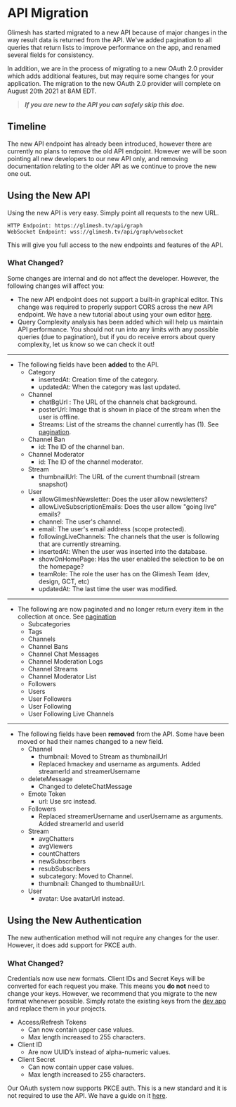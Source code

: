 # API Migration

Glimesh has started migrated to a new API because of major changes in the way result data is returned from the API. We've added pagination to all queries that return lists to improve performance on the app, and renamed several fields for consistency.

In addition, we are in the process of migrating to a new OAuth 2.0 provider which adds additional features, but may require some changes for your application. The migration to the new OAuth 2.0 provider will complete on August 20th 2021 at 8AM EDT.

> ***If you are new to the API you can safely skip this doc.***

## Timeline
The new API endpoint has already been introduced, however there are currently no plans to remove the old API endpoint. However we will be soon pointing all new developers to our new API only, and removing documentation relating to the older API as we continue to prove the new one out.

## Using the New API

Using the new API is very easy. Simply point all requests to the new URL.

```URL
HTTP Endpoint: https://glimesh.tv/api/graph
WebSocket Endpoint: wss://glimesh.tv/api/graph/websocket
```

This will give you full access to the new endpoints and features of the API.


### What Changed?

Some changes are internal and do not affect the developer. However, the following changes will affect you:

- The new API endpoint does not support a built-in graphical editor. This change was required to properly support CORS across the new API endpoint. We have a new tutorial about using your own editor [here](/api-docs/docs/api/api-explorer).
- Query Complexity analysis has been added which will help us maintain API performance. You should not run into any limits with any possible queries (due to pagination), but if you do receive errors about query complexity, let us know so we can check it out!
 ___
 - The following fields have been **added** to the API.
	 - Category
		 - insertedAt: Creation time of the category.
		 - updatedAt: When the category was last updated.
	 - Channel
		 - chatBgUrl : The URL of the channels chat background.
		 - posterUrl: Image that is shown in place of the stream when the user is offline.
		 - Streams: List of the streams the channel currently has (1). See [pagination](/api-docs/docs/api/pagination).
	 - Channel Ban
		 - id: The ID of the channel ban.
	- Channel Moderator
		- id: The ID of the channel moderator.
	- Stream
		- thumbnailUrl: The URL of the current thumbnail (stream snapshot)
	- User
		- allowGlimeshNewsletter: Does the user allow newsletters?
		- allowLiveSubscriptionEmails: Does the user allow "going live" emails?
		- channel: The user's channel.
		- email: The user's email address (scope protected).
		- followingLiveChannels: The channels that the user is following that are currently streaming.
		- insertedAt: When the user was inserted into the database.
        - showOnHomePage: Has the user enabled the selection to be on the homepage?
		- teamRole: The role the user has on the Glimesh Team (dev, design, GCT, etc)
		- updatedAt: The last time the user was modified.
---

 - The following are now paginated and no longer return every item in the collection at once. See [pagination](/api-docs/docs/api/pagination)
	 -	Subcategories
	 -	Tags
	 -	Channels
	 -	Channel Bans
	 -	Channel Chat Messages
	 -	Channel Moderation Logs
	 -	Channel Streams
	 -	Channel Moderator List
	 -	Followers
	 -	Users
	 -	User Followers
	 -	User Following
	 -	User Following Live Channels
___

- The following fields have been **removed** from the API. Some have been moved or had their names changed to a new field.
	- Channel
		- thumbnail: Moved to Stream as thumbnailUrl
        - Replaced hmackey and username as arguments. Added streamerId and streamerUsername
    - deleteMessage
        - Changed to deleteChatMessage
	- Emote Token
		- url: Use src instead.
    - Followers
        - Replaced streamerUsername and userUsername as arguments. Added streamerId and userId
	- Stream
		- avgChatters
		- avgViewers
		- countChatters
		- newSubscribers
		- resubSubscribers
		- subcategory: Moved to Channel.
		- thumbnail: Changed to thumbnailUrl.
	- User
		- avatar: Use avatarUrl instead.


## Using the New Authentication

The new authentication method will not require any changes for the user. However, it does add support for PKCE auth.

### What Changed?

Credentials now use new formats. Client IDs and Secret Keys will be converted for each request you make. This means you **do not** need to change your keys. However, we recommend that you migrate to the new format whenever possible. Simply rotate the existing keys from the [dev app](/api-docs/docs/dev-app) and replace them in your projects.

 - Access/Refresh Tokens
	 - Can now contain upper case values.
	 - Max length increased to 255 characters.
- Client ID
	- Are now UUID’s instead of alpha-numeric values.
- Client Secret
	- Can now contain upper case values.
	- Max length increased to 255 characters.

Our OAuth system now supports PKCE auth. This is a new standard and it is not required to use the API. We have a guide on it [here](/api-docs/docs/authentication/accesstoken/pkceauth/).
